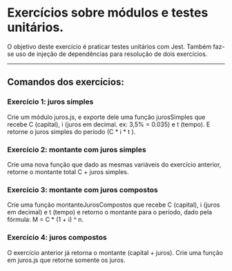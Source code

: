 # Exercícios sobre módulos e testes unitários.

O objetivo deste exercício é praticar testes unitários com Jest. Também faz-se uso de injeção de dependências para resolução de dois exercícios.

----

## Comandos dos exercícios:

### Exercício 1: juros simples

Crie um módulo juros.js, e exporte dele uma função jurosSimples que recebe C (capital), i (juros em decimal. ex: 3,5% = 0.035) e t (tempo). E retorne o juros simples do período (C * i * t ).

### Exercício 2: montante com juros simples

Crie uma nova função que dado as mesmas variáveis do exercício anterior, retorne o montante total C + juros simples.

### Exercício 3: montante com juros compostos

Crie uma função montanteJurosCompostos que recebe C (capital), i (juros em decimal) e t (tempo) e retorno o montante para o período, dado pela fórmula: M = C * (1 +  i) ^ n​.

### Exercício 4: juros compostos

O exercício anterior já retorna o montante (capital + juros). Crie uma função em juros.js que retorne somente os juros.